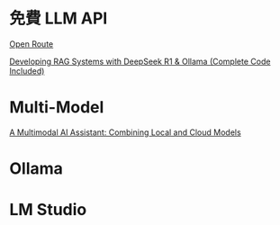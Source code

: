# 免費 LLM API
[Open Route](https://medium.com/%40pang2258/openrouter-%E7%B5%B1%E4%B8%80%E7%9A%84-llm-api-%E6%9C%8D%E5%8B%99%E5%B9%B3%E5%8F%B0-%E5%85%8D%E8%B2%BBapi%E4%BD%BF%E7%94%A8%E6%95%99%E5%AD%B8-7f7af1e70b16)

[Developing RAG Systems with DeepSeek R1 & Ollama (Complete Code Included)](https://sebastian-petrus.medium.com/developing-rag-systems-with-deepseek-r1-ollama-f2f561cfda97)

# Multi-Model
[A Multimodal AI Assistant: Combining Local and Cloud Models](https://towardsdatascience.com/a-multimodal-ai-assistant-combining-local-and-cloud-models-2006b2ea0cd9)

# Ollama

# LM Studio


